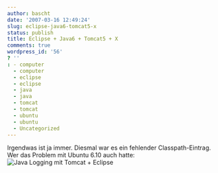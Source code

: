 ```yaml
---
author: bascht
date: '2007-03-16 12:49:24'
slug: eclipse-java6-tomcat5-x
status: publish
title: Eclipse + Java6 + Tomcat5 + X
comments: true
wordpress_id: '56'
? ''
: - computer
  - computer
  - eclipse
  - eclipse
  - java
  - java
  - tomcat
  - tomcat
  - ubuntu
  - ubuntu
  - Uncategorized
---
```


Irgendwas ist ja immer. Diesmal war es ein fehlender
Classpath-Eintrag. Wer das Problem mit Ubuntu 6.10 auch hatte:
![Java Logging mit Tomcat + Eclipse](http://www.bascht.com/uploads/2007/03/commonsloggingjpg.png)


